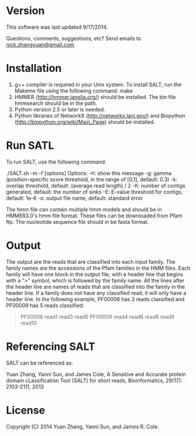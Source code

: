 Version
===================
This software was last updated 9/17/2014. 

Questions, comments, suggestions, etc?
Send emails to nick.zhangyuan@gmail.com

Installation
===================
1. g++ compiler is required in your Unix system. To install SALT, run the Makeme file using the following command:
make
2. HMMER (http://hmmer.janelia.org/) should be installed. The bin file hmmsearch should be in the path.
3. Python version 2.5 or later is needed.
4. Python libraries of NetworkX (http://networkx.lanl.gov/) and Biopython (http://biopython.org/wiki/Main_Page) should be installed.

Run SATL
===================
To run SALT, use the following command:

./SALT.sh -m <HMMER3 HMM file> -f <fasta file> [options]
  Options:
    -h:  show this message
    -g:  gamma (position-specific score threshold, in the range of [0,1], default: 0.3)
    -k:  overlap threshold, default: (average read length) / 2
    -K:  number of contigs generated, default: the number of sinks
    -E:  E-value threshold for contigs, default: 1e-6
    -o:  output file name, default: standard error

The hmm file can contain multiple hmm models and should be in HMMER3.0's hmm file format. These files can be downloaded from Pfam ftp. The nucleotide sequence file should in be fasta format.
 
Output
===================
The output are the reads that are classified into each input family. The family names are the accessions of the Pfam families in the HMM files. Each family will have one block in the output file, with a header line that begins with a ">" symbol, which is followed by the family name. All the lines after the header line are names of reads that are classified into the family in the header line. If a family does not have any classified read, it will only have a header line. In the following example, PF00006 has 3 reads classified and PF00009 has 5 reads classified:

>PF00006
read1
read3
read5
>PF00009
read4
read6
read8
read9
read10

Referencing SALT
=======================
SALT can be referenced as:

Yuan Zhang, Yanni Sun, and James Cole, A Sensitive and Accurate protein domain cLassification Tool (SALT) for short reads, Bioinformatics, 29(17): 2103-2111, 2013

License
===================
Copyright (C) 2014 Yuan Zhang, Yanni Sun, and James R. Cole.
